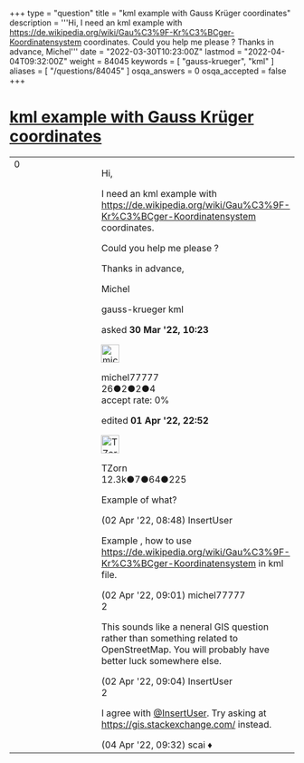 +++
type = "question"
title = "kml example with Gauss Krüger coordinates"
description = '''Hi, I need an kml example with https://de.wikipedia.org/wiki/Gau%C3%9F-Kr%C3%BCger-Koordinatensystem coordinates. Could you help me please ? Thanks in advance, Michel'''
date = "2022-03-30T10:23:00Z"
lastmod = "2022-04-04T09:32:00Z"
weight = 84045
keywords = [ "gauss-krueger", "kml" ]
aliases = [ "/questions/84045" ]
osqa_answers = 0
osqa_accepted = false
+++

<div class="headNormal">

# [kml example with Gauss Krüger coordinates](/questions/84045/kml-example-with-gauss-kruger-coordinates)

</div>

<div id="main-body">

<div id="askform">

<table id="question-table" style="width:100%;">
<colgroup>
<col style="width: 50%" />
<col style="width: 50%" />
</colgroup>
<tbody>
<tr>
<td style="width: 30px; vertical-align: top"><div class="vote-buttons">
<span id="post-84045-upvote" class="ajax-command post-vote up" rel="nofollow" title="I like this post (click again to cancel)"> </span>
<div id="post-84045-score" class="post-score" title="current number of votes">
0
</div>
<span id="post-84045-downvote" class="ajax-command post-vote down" rel="nofollow" title="I dont like this post (click again to cancel)"> </span> <span id="favorite-mark" class="ajax-command favorite-mark" rel="nofollow" title="mark/unmark this question as favorite (click again to cancel)"> </span>
<div id="favorite-count" class="favorite-count">
&#10;</div>
</div></td>
<td><div id="item-right">
<div class="question-body">
<p>Hi,</p>
<p>I need an kml example with <a href="https://de.wikipedia.org/wiki/Gau%C3%9F-Kr%C3%BCger-Koordinatensystem">https://de.wikipedia.org/wiki/Gau%C3%9F-Kr%C3%BCger-Koordinatensystem</a> coordinates.</p>
<p>Could you help me please ?</p>
<p>Thanks in advance,</p>
<p>Michel</p>
</div>
<div id="question-tags" class="tags-container tags">
<span class="post-tag tag-link-gauss-krueger" rel="tag" title="see questions tagged &#39;gauss-krueger&#39;">gauss-krueger</span> <span class="post-tag tag-link-kml" rel="tag" title="see questions tagged &#39;kml&#39;">kml</span>
</div>
<div id="question-controls" class="post-controls">
&#10;</div>
<div class="post-update-info-container">
<div class="post-update-info post-update-info-user">
<p>asked <strong>30 Mar '22, 10:23</strong></p>
<img src="https://secure.gravatar.com/avatar/6c7bbc1917e239dec0475358bff0f6a0?s=32&amp;d=identicon&amp;r=g" class="gravatar" width="32" height="32" alt="michel77777&#39;s gravatar image" />
<p><span>michel77777</span><br />
<span class="score" title="26 reputation points">26</span><span title="2 badges"><span class="badge1">●</span><span class="badgecount">2</span></span><span title="2 badges"><span class="silver">●</span><span class="badgecount">2</span></span><span title="4 badges"><span class="bronze">●</span><span class="badgecount">4</span></span><br />
<span class="accept_rate" title="Rate of the user&#39;s accepted answers">accept rate:</span> <span title="michel77777 has no accepted answers">0%</span></p>
</div>
<div class="post-update-info post-update-info-edited">
<p><span> edited <strong>01 Apr '22, 22:52</strong> </span></p>
<img src="https://secure.gravatar.com/avatar/ddebc8d5f4e0458413eacf65e36561a9?s=32&amp;d=identicon&amp;r=g" class="gravatar" width="32" height="32" alt="TZorn&#39;s gravatar image" />
<p><span>TZorn</span><br />
<span class="score" title="12350 reputation points"><span>12.3k</span></span><span title="7 badges"><span class="badge1">●</span><span class="badgecount">7</span></span><span title="64 badges"><span class="silver">●</span><span class="badgecount">64</span></span><span title="225 badges"><span class="bronze">●</span><span class="badgecount">225</span></span></p>
</div>
</div>
<div id="comments-container-84045" class="comments-container">
<span id="84065"></span>
<div id="comment-84065" class="comment">
<div id="post-84065-score" class="comment-score">
&#10;</div>
<div class="comment-text">
<p>Example of what?</p>
</div>
<div id="comment-84065-info" class="comment-info">
<span class="comment-age">(02 Apr '22, 08:48)</span> <span class="comment-user userinfo">InsertUser</span>
</div>
</div>
<span id="84066"></span>
<div id="comment-84066" class="comment">
<div id="post-84066-score" class="comment-score">
&#10;</div>
<div class="comment-text">
<p>Example , how to use <a href="https://de.wikipedia.org/wiki/Gau%C3%9F-Kr%C3%BCger-Koordinatensystem">https://de.wikipedia.org/wiki/Gau%C3%9F-Kr%C3%BCger-Koordinatensystem</a> in kml file.</p>
</div>
<div id="comment-84066-info" class="comment-info">
<span class="comment-age">(02 Apr '22, 09:01)</span> <span class="comment-user userinfo">michel77777</span>
</div>
</div>
<span id="84067"></span>
<div id="comment-84067" class="comment">
<div id="post-84067-score" class="comment-score">
2
</div>
<div class="comment-text">
<p>This sounds like a neneral GIS question rather than something related to OpenStreetMap. You will probably have better luck somewhere else.</p>
</div>
<div id="comment-84067-info" class="comment-info">
<span class="comment-age">(02 Apr '22, 09:04)</span> <span class="comment-user userinfo">InsertUser</span>
</div>
</div>
<span id="84094"></span>
<div id="comment-84094" class="comment">
<div id="post-84094-score" class="comment-score">
2
</div>
<div class="comment-text">
<p>I agree with <a href="https://help.openstreetmap.org/users/4426/insertuser">@InsertUser</a>. Try asking at <a href="https://gis.stackexchange.com/">https://gis.stackexchange.com/</a> instead.</p>
</div>
<div id="comment-84094-info" class="comment-info">
<span class="comment-age">(04 Apr '22, 09:32)</span> <span class="comment-user userinfo">scai ♦</span>
</div>
</div>
</div>
<div id="comment-tools-84045" class="comment-tools">
&#10;</div>
<div class="clear">
&#10;</div>
<div id="comment-84045-form-container" class="comment-form-container">
&#10;</div>
<div class="clear">
&#10;</div>
</div></td>
</tr>
</tbody>
</table>

</div>

</div>

